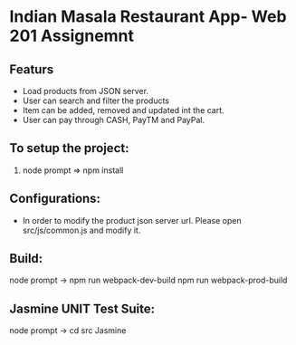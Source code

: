 # Indian Masala Restaurant App- Web 201 Assignemnt


## Featurs
- Load products from JSON server.
- User can search and filter the products
- Item can be added, removed and updated int the cart.
- User can pay through CASH, PayTM and PayPal.





To setup the project:
----------------------------------------------------
1. node prompt  => npm install



Configurations:
-----------------------------------------------------
- In order to modify the product json server url. Please open src/js/common.js and modify it. 


Build:
----------------------------------------------------
node prompt -> npm run webpack-dev-build
               npm run webpack-prod-build 


Jasmine UNIT Test Suite:
-------------------------------------------------
node prompt -> cd src 
               Jasmine
